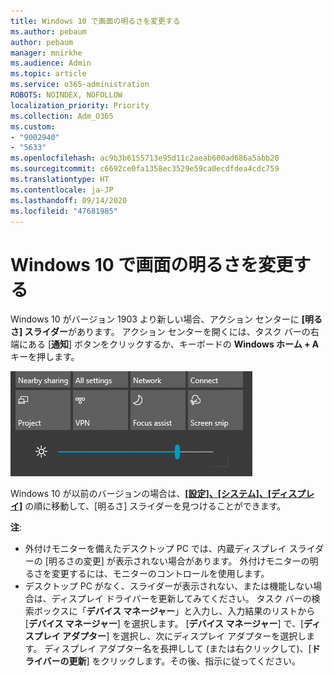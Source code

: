 ```yaml
---
title: Windows 10 で画面の明るさを変更する
ms.author: pebaum
author: pebaum
manager: mnirkhe
ms.audience: Admin
ms.topic: article
ms.service: o365-administration
ROBOTS: NOINDEX, NOFOLLOW
localization_priority: Priority
ms.collection: Adm_O365
ms.custom:
- "9002940"
- "5633"
ms.openlocfilehash: ac9b3b6155713e95d11c2aeab600ad686a5abb20
ms.sourcegitcommit: c6692ce0fa1358ec3529e59ca0ecdfdea4cdc759
ms.translationtype: HT
ms.contentlocale: ja-JP
ms.lasthandoff: 09/14/2020
ms.locfileid: "47681985"
---
```

# <a name="change-screen-brightness-in-windows-10"></a>Windows 10 で画面の明るさを変更する

Windows 10 がバージョン 1903 より新しい場合、アクション センターに **[明るさ] スライダー**があります。 アクション センターを開くには、タスク バーの右端にある [**通知**] ボタンをクリックするか、キーボードの **Windows ホーム + A** キーを押します。

![[明るさ] スライダー](media/brightness-slider.png)

Windows 10 が以前のバージョンの場合は、**[[設定]、[システム]、[ディスプレイ]](ms-settings:display?activationSource=GetHelp)** の順に移動して、[明るさ] スライダーを見つけることができます。

**注**:

- 外付けモニターを備えたデスクトップ PC では、内蔵ディスプレイ スライダーの [明るさの変更] が表示されない場合があります。 外付けモニターの明るさを変更するには、モニターのコントロールを使用します。
- デスクトップ PC がなく、スライダーが表示されない、または機能しない場合は、ディスプレイ ドライバーを更新してみてください。 タスク バーの検索ボックスに「**デバイス マネージャー**」と入力し、入力結果のリストから [**デバイス マネージャー**] を選択します。 [**デバイス マネージャー**] で、[**ディスプレイ アダプター**] を選択し、次にディスプレイ アダプターを選択します。 ディスプレイ アダプター名を長押しして (または右クリックして)、[**ドライバーの更新**] をクリックします。その後、指示に従ってください。
